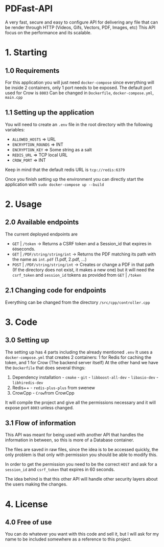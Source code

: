 # PDFast-API

A very fast, secure and easy to configure API for delivering any file that can be render through HTTP (Videos, Gifs, Vectors, PDF, Images, etc)
This API focus on the performance and its scalable.

# 1. Starting

## 1.0 Requirements

For this application you will just need `docker-compose` since everything will be inside 2 containers, only 1 port needs to be exposed.
The default port used for Crow is `8003`
Can be changed in `Dockerfile`, `docker-compose.yml`, `main.cpp`

## 1.1 Setting up the application
You will need to create an `.env` file in the root directory with the following variables:

 - `ALLOWED_HOSTS` => URL
 - `ENCRYPTION_ROUNDS` => INT
 - `ENCRYPTION_KEY` => Some string as a salt
 - `REDIS_URL` => TCP local URL
 - `CROW_PORT` => INT

Keep in mind that the default redis URL is
`tcp://redis:6379`

Once you finish setting up the environment you can directly start the application with `sudo docker-compose up --build`

#  2. Usage

## 2.0 Available endpoints
The current deployed endpoints are

- `GET` | `/token` -> Returns a CSRF token and a Session_id that expires in  `60`seconds.
- `GET` | `/PDF/string/string/int` -> Returns the PDF matching its path with the name as `int.pdf` (1.pdf, 2.pdf, ...)
- `POST` | `/PDF/string/string/int` -> Creates or change a PDF in that path (If the directory does not exist, it makes a new one) but it will need the `csrf_token` and `session_id` tokens as provided from `GET` | `/token`

## 2.1 Changing code for endpoints
Everything can be changed from the directory `/src/cpp/controller.cpp`

# 3. Code

## 3.0 Setting up
The setting up has 4 parts including the already mentioned `.env`
It uses a `docker-compose.yml` that creates 2 containers: 1 for Redis for caching the token, and 1 for Crow (The backend server itself)
At the other hand we have the `Dockerfile` that does several things:

1) Dependency installation
		- `cmake`
		- `git`
		- `libboost-all-dev`
		- `libasio-dev`
		- `libhiredis-dev`
2) Redis++
		- `redis-plus-plus` from swenew
3) CrowCpp
		- `Crow`from CrowCpp

It will compile the project and give all the permissions necessary and it will expose port `8003` unless changed.

## 3.1 Flow of information
This API was meant for being used with another API that handles the information in between, so this is more of a Database container.

The files are saved in raw files, since the idea  is to be accessed quickly, the only problem is that only with permission you should be able to modify this.

In order to get the permission you need to be the correct `HOST` and ask for a `session_id` and `csrf_token` that expires in 60 seconds.

The idea behind is that this other API will handle other security layers about the users making the changes.


# 4. License

## 4.0 Free of use
You can do whatever you want with this code and sell it, but I will ask for my name to be included somewhere as a reference to this project.
